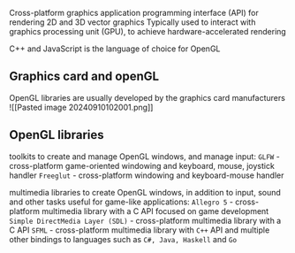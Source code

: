 Cross-platform graphics application programming interface (API) for rendering 2D and 3D vector graphics
Typically used to interact with graphics processing unit (GPU), to achieve hardware-accelerated rendering

C++ and JavaScript is the language of choice for OpenGL


## Graphics card and openGL
OpenGL libraries are usually developed by the graphics card manufacturers
![[Pasted image 20240910102001.png]]

## OpenGL libraries
toolkits to create and manage OpenGL windows, and manage input:
`GLFW` - cross-platform game-oriented windowing and keyboard, mouse, joystick handler
`Freeglut` - cross-platform windowing and keyboard-mouse handler

multimedia libraries to create OpenGL windows, in addition to input, sound and other tasks useful for game-like applications:
`Allegro 5` - cross-platform multimedia library with a C API focused on game development
`Simple DirectMedia Layer (SDL)` - cross-platform multimedia library with a C API
`SFML` - cross-platform multimedia library with `C++` API and multiple other bindings to languages such as `C#, Java, Haskell` and  `Go`
